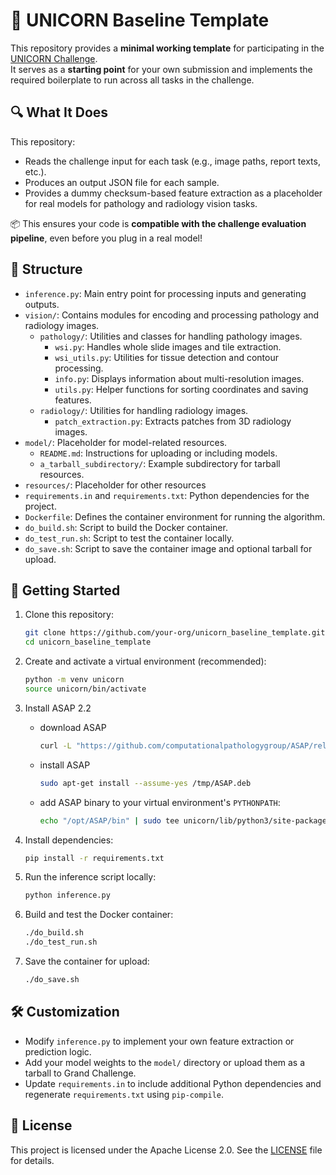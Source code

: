 # 🧱 UNICORN Baseline Template

This repository provides a **minimal working template** for participating in the [UNICORN Challenge](https://unicorn-challenge.ai).<br>
It serves as a **starting point** for your own submission and implements the required boilerplate to run across all tasks in the challenge.

## 🔍 What It Does

This repository:
- Reads the challenge input for each task (e.g., image paths, report texts, etc.).
- Produces an output JSON file for each sample.
- Provides a dummy checksum-based feature extraction as a placeholder for real models for pathology and radiology vision tasks.

📦 This ensures your code is **compatible with the challenge evaluation pipeline**, even before you plug in a real model!

## 📁 Structure

- `inference.py`: Main entry point for processing inputs and generating outputs.
- `vision/`: Contains modules for encoding and processing pathology and radiology images.
  - `pathology/`: Utilities and classes for handling pathology images.
    - `wsi.py`: Handles whole slide images and tile extraction.
    - `wsi_utils.py`: Utilities for tissue detection and contour processing.
    - `info.py`: Displays information about multi-resolution images.
    - `utils.py`: Helper functions for sorting coordinates and saving features.
  - `radiology/`: Utilities for handling radiology images.
    - `patch_extraction.py`: Extracts patches from 3D radiology images.
- `model/`: Placeholder for model-related resources.
  - `README.md`: Instructions for uploading or including models.
  - `a_tarball_subdirectory/`: Example subdirectory for tarball resources.
- `resources/`: Placeholder for other resources
- `requirements.in` and `requirements.txt`: Python dependencies for the project.
- `Dockerfile`: Defines the container environment for running the algorithm.
- `do_build.sh`: Script to build the Docker container.
- `do_test_run.sh`: Script to test the container locally.
- `do_save.sh`: Script to save the container image and optional tarball for upload.

## 🚀 Getting Started

1. Clone this repository:
   ```bash
   git clone https://github.com/your-org/unicorn_baseline_template.git
   cd unicorn_baseline_template
   ```

2. Create and activate a virtual environment (recommended):
   ```bash
   python -m venv unicorn
   source unicorn/bin/activate
   ```

3. Install ASAP 2.2

   - download ASAP
      ```bash
      curl -L "https://github.com/computationalpathologygroup/ASAP/releases/download/ASAP-2.2-(Nightly)/ASAP-2.2-Ubuntu2204.deb" -o /tmp/ASAP.deb
      ```
   - install ASAP
      ```bash
      sudo apt-get install --assume-yes /tmp/ASAP.deb
      ```
   - add ASAP binary to your virtual environment's `PYTHONPATH`:
      ```bash
      echo "/opt/ASAP/bin" | sudo tee unicorn/lib/python3/site-packages/asap.pth
      ```

4. Install dependencies:
   ```bash
   pip install -r requirements.txt
   ```

5. Run the inference script locally:
   ```bash
   python inference.py
   ```

6. Build and test the Docker container:
   ```bash
   ./do_build.sh
   ./do_test_run.sh
   ```

7. Save the container for upload:
   ```bash
   ./do_save.sh
   ```

## 🛠️ Customization

- Modify `inference.py` to implement your own feature extraction or prediction logic.
- Add your model weights to the `model/` directory or upload them as a tarball to Grand Challenge.
- Update `requirements.in` to include additional Python dependencies and regenerate `requirements.txt` using `pip-compile`.

## 📄 License

This project is licensed under the Apache License 2.0. See the [LICENSE](LICENSE) file for details.